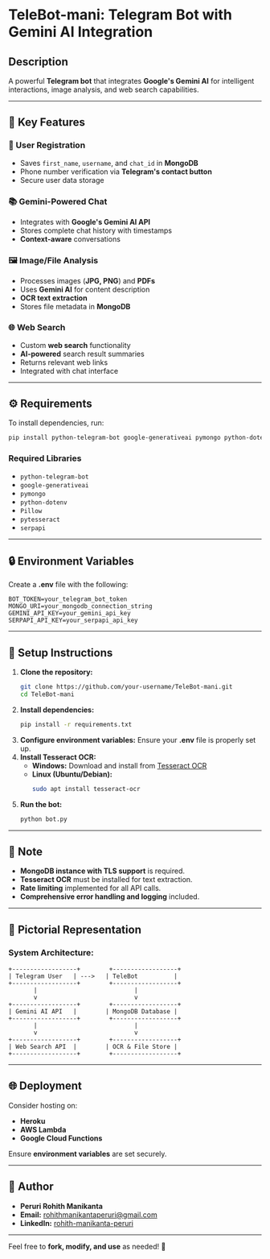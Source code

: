 # TeleBot-mani: Telegram Bot with Gemini AI Integration

## Description
A powerful **Telegram bot** that integrates **Google's Gemini AI** for intelligent interactions, image analysis, and web search capabilities.

---

## 🔑 Key Features

### 💼 User Registration
- Saves `first_name`, `username`, and `chat_id` in **MongoDB**
- Phone number verification via **Telegram's contact button**
- Secure user data storage

### 📚 Gemini-Powered Chat
- Integrates with **Google's Gemini AI API**
- Stores complete chat history with timestamps
- **Context-aware** conversations

### 🖼️ Image/File Analysis
- Processes images (**JPG, PNG**) and **PDFs**
- Uses **Gemini AI** for content description
- **OCR text extraction**
- Stores file metadata in **MongoDB**

### 🌐 Web Search
- Custom **web search** functionality
- **AI-powered** search result summaries
- Returns relevant web links
- Integrated with chat interface

---

## ⚙️ Requirements
To install dependencies, run:
```bash
pip install python-telegram-bot google-generativeai pymongo python-dotenv Pillow pytesseract serpapi
```

### Required Libraries
- `python-telegram-bot`
- `google-generativeai`
- `pymongo`
- `python-dotenv`
- `Pillow`
- `pytesseract`
- `serpapi`

---

## 🔒 Environment Variables
Create a **.env** file with the following:
```env
BOT_TOKEN=your_telegram_bot_token
MONGO_URI=your_mongodb_connection_string
GEMINI_API_KEY=your_gemini_api_key
SERPAPI_API_KEY=your_serpapi_api_key
```

---

## 🚀 Setup Instructions
1. **Clone the repository:**
   ```bash
   git clone https://github.com/your-username/TeleBot-mani.git
   cd TeleBot-mani
   ```
2. **Install dependencies:**
   ```bash
   pip install -r requirements.txt
   ```
3. **Configure environment variables:**
   Ensure your **.env** file is properly set up.
4. **Install Tesseract OCR:**
   - **Windows:** Download and install from [Tesseract OCR](https://github.com/UB-Mannheim/tesseract/wiki)
   - **Linux (Ubuntu/Debian):**
     ```bash
     sudo apt install tesseract-ocr
     ```
5. **Run the bot:**
   ```bash
   python bot.py
   ```

---

## 📝 Note
- **MongoDB instance with TLS support** is required.
- **Tesseract OCR** must be installed for text extraction.
- **Rate limiting** implemented for all API calls.
- **Comprehensive error handling and logging** included.

---

## 📝 Pictorial Representation
### System Architecture:
```
+------------------+        +------------------+
| Telegram User   | --->   | TeleBot          |
+------------------+        +------------------+
       |                           |
       v                           v
+------------------+        +------------------+
| Gemini AI API   |        | MongoDB Database |
+------------------+        +------------------+
       |                           |
       v                           v
+------------------+        +------------------+
| Web Search API  |        | OCR & File Store |
+------------------+        +------------------+
```

---

## 🌐 Deployment
Consider hosting on:
- **Heroku**
- **AWS Lambda**
- **Google Cloud Functions**

Ensure **environment variables** are set securely.

---

## 👥 Author
- **Peruri Rohith Manikanta**
- **Email:** rohithmanikantaperuri@gmail.com
- **LinkedIn:** [rohith-manikanta-peruri](https://www.linkedin.com/in/rohith-manikanta-peruri-a3323b2b8/)

---
Feel free to **fork, modify, and use** as needed! 🚀
